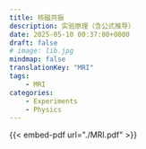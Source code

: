 ```yaml
---
title: 核磁共振
description: 实验原理（含公式推导）
date: 2025-05-10 00:37:00+0000
draft: false
# image: lib.jpg
mindmap: false
translationKey: "MRI"
tags: 
    - MRI
categories:
    - Experiments
    - Physics
---
```



{{< embed-pdf url="./MRI.pdf" >}}

